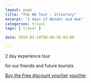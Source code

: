 ```yaml
---
layout: page
title: "The HD Tour : Itinerary"
excerpt: "2 days of Wonder and Awe"
categories: travel
tags: [ travel ]

date: 2019-03-14T08:08:50-04:00

---
```



2 day experience tour

for our friends and future tourists

[Buy the Free discount voucher](https://ti.to/the-hd-tour/march-weekends/with/hg6jgd-thhu) [voucher](https://ti.to/the-hd-tour/march-weekends/with/hg6jgd-thhu)


<!--
[Buy the 1 Dollar discount voucher](https://ti.to/the-hd-tour/march-weekends/with/mlk-6mmacp) [voucher](https://ti.to/the-hd-tour/march-weekends/with/mlk-6mmacpy)
-->
